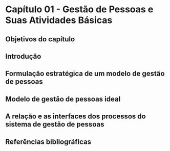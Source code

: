 # Capítulo 01 - Gestão de Pessoas e Suas Atividades Básicas

## Objetivos do capítulo

## Introdução

## Formulação estratégica de um modelo de gestão de pessoas

## Modelo de gestão de pessoas ideal

## A relação e as interfaces dos processos do sistema de gestão de pessoas

## Referências bibliográficas
